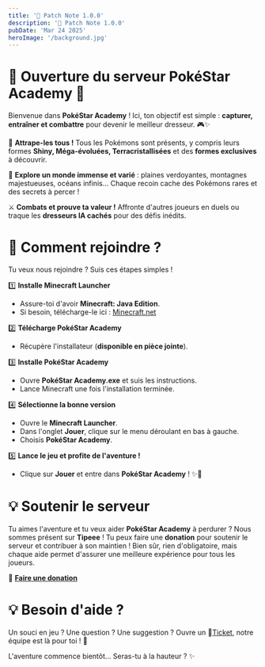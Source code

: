 ```yaml
---
title: '📜 Patch Note 1.0.0'
description: '📜 Patch Note 1.0.0'
pubDate: 'Mar 24 2025'
heroImage: '/background.jpg'
---
```


# 🌟 Ouverture du serveur **PokéStar Academy** 🌟

Bienvenue dans **PokéStar Academy** ! Ici, ton objectif est simple : **capturer, entraîner et combattre** pour devenir le meilleur dresseur. 🎮✨

🌟 **Attrape-les tous !** Tous les Pokémons sont présents, y compris leurs formes **Shiny, Méga-évoluées, Terracristallisées** et des **formes exclusives** à découvrir.

🌲 **Explore un monde immense et varié** : plaines verdoyantes, montagnes majestueuses, océans infinis... Chaque recoin cache des Pokémons rares et des secrets à percer !

⚔ **Combats et prouve ta valeur !** Affronte d'autres joueurs en duels ou traque les **dresseurs IA cachés** pour des défis inédits.

# 📌 Comment rejoindre ?

Tu veux nous rejoindre ? Suis ces étapes simples !

1️⃣ **Installe Minecraft Launcher**
- Assure-toi d'avoir **Minecraft: Java Edition**.
- Si besoin, télécharge-le ici : [Minecraft.net](https://www.minecraft.net/download)

2️⃣ **Télécharge PokéStar Academy**
- Récupère l'installateur (__disponible en pièce jointe__).

3️⃣ **Installe PokéStar Academy**
- Ouvre **PokéStar Academy.exe** et suis les instructions.
- Lance Minecraft une fois l'installation terminée.

4️⃣ **Sélectionne la bonne version**
- Ouvre le **Minecraft Launcher**.
- Dans l'onglet **Jouer**, clique sur le menu déroulant en bas à gauche.
- Choisis **PokéStar Academy**.

5️⃣ **Lance le jeu et profite de l'aventure !**
- Clique sur **Jouer** et entre dans **PokéStar Academy** ! ✨🎉

# 💡 Soutenir le serveur

Tu aimes l'aventure et tu veux aider **PokéStar Academy** à perdurer ? Nous sommes présent sur **Tipeee** ! Tu peux faire une **donation** pour soutenir le serveur et contribuer à son maintien ! Bien sûr, rien d'obligatoire, mais chaque aide permet d'assurer une meilleure expérience pour tous les joueurs.

🔗 **[Faire une donation](https://fr.tipeee.com/pokestar-academy)**

# 💡 Besoin d'aide ?

Un souci en jeu ? Une question ? Une suggestion ? Ouvre un 🎫[Ticket](https://discord.com/channels/894977651947757568/895005327387426827), notre équipe est là pour toi ! 💬

L'aventure commence bientôt... Seras-tu à la hauteur ? ✨